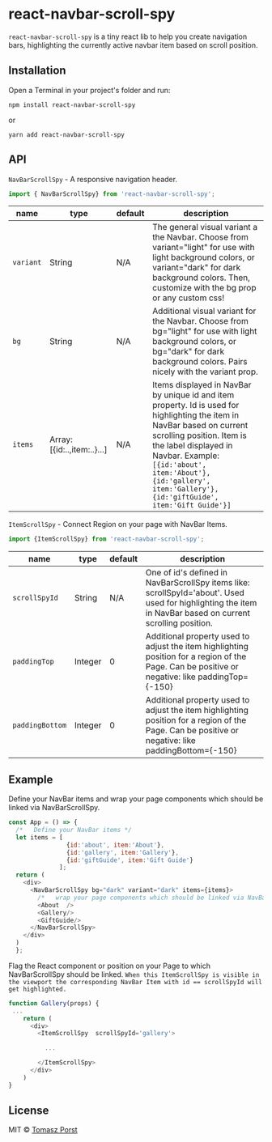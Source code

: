 # react-navbar-scroll-spy
`react-navbar-scroll-spy` is a tiny react lib to help you create navigation bars, highlighting the currently active navbar item based on scroll position.

## Installation

Open a Terminal in your project's folder and run:


```
npm install react-navbar-scroll-spy
```
or

```
yarn add react-navbar-scroll-spy
```

## API

`NavBarScrollSpy` - A responsive navigation header.
```javascript
import { NavBarScrollSpy} from 'react-navbar-scroll-spy';
```

| name | type | default | description |
| ---- | -------- | ------- | ----------- |
| `variant` | String | N/A | The general visual variant a the Navbar.  Choose from variant="light" for use with light background colors, or variant="dark" for dark background colors. Then, customize with the bg prop or any custom css!|
| `bg` | String | N/A |  Additional visual variant for the Navbar. Choose from bg="light" for use with light background colors, or bg="dark" for dark background colors. Pairs nicely with the variant prop. |
| `items` | Array: [{id:..,item:..}...] | N/A  | Items displayed in NavBar by unique id and item property. Id is used for highlighting the item in NavBar based on current scrolling position. Item is the label displayed in Navbar. Example: ` [{id:'about', item:'About'},{id:'gallery', item:'Gallery'},{id:'giftGuide', item:'Gift Guide'}]`|




`ItemScrollSpy` - Connect Region on your page with NavBar Items.
```javascript
import {ItemScrollSpy} from 'react-navbar-scroll-spy';
```

| name | type | default | description |
| ---- | -------- | ------- | ----------- |
| `scrollSpyId` | String | N/A | One of id's defined in NavBarScrollSpy items like: scrollSpyId='about'. Used used for highlighting the item in NavBar based on current scrolling position.|
| `paddingTop` | Integer | 0 |  Additional property used to adjust the item highlighting position for a region of the Page. Can be positive or negative: like paddingTop={-150} |
| `paddingBottom` | Integer | 0 | Additional property used to adjust the item highlighting position for a region of the Page. Can be positive or negative: like paddingBottom={-150}|



## Example


 Define your NavBar items and wrap your page components which should be linked via NavBarScrollSpy.

```javascript
const App = () => {
  /*   Define your NavBar items */
  let items = [
                {id:'about', item:'About'},
                {id:'gallery', item:'Gallery'},
                {id:'giftGuide', item:'Gift Guide'}
              ];
  return (
    <div>
      <NavBarScrollSpy bg="dark" variant="dark" items={items}>
        /*   wrap your page components which should be linked via NavBarScrollSpy */
        <About  />
        <Gallery/>
        <GiftGuide/>
      </NavBarScrollSpy>
    </div>
  )
  };
```

 Flag the React component or position on your Page to which NavBarScrollSpy should be linked.
 `When this ItemScrollSpy is visible in the viewport the corresponding NavBar Item with id == scrollSpyId will get highlighted.`

```javascript
function Gallery(props) {
 ...
    return (
      <div>
        <ItemScrollSpy  scrollSpyId='gallery'>

          ...

        </ItemScrollSpy>
      </div>
    )
}
```


## License

MIT © [Tomasz Porst](https://github.com/tporst)
